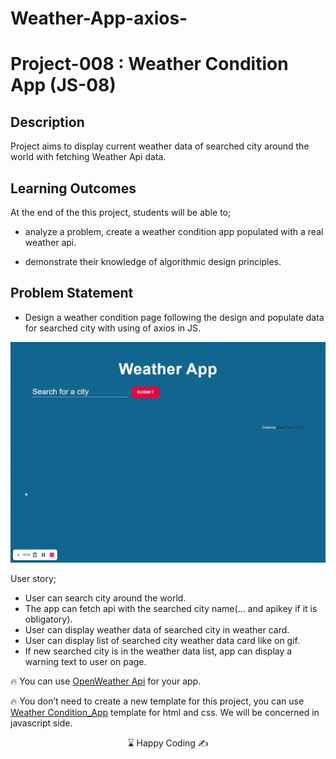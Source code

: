 # Weather-App-axios-

# Project-008 : Weather Condition App (JS-08)

## Description

Project aims to display current weather data of searched city around the world with fetching Weather Api data.

## Learning Outcomes

At the end of the this project, students will be able to;

- analyze a problem, create a weather condition app populated with a real weather api.

- demonstrate their knowledge of algorithmic design principles.

## Problem Statement

- Design a weather condition page following the design and populate data for searched city with using of axios in JS.

![Form](weather_app.gif)

User story;

- User can search city around the world.
- The app can fetch api with the searched city name(... and apikey if it is obligatory).
- User can display weather data of searched city in weather card.
- User can display list of searched city weather data card like on gif.
- If new searched city is in the weather data list, app can display a warning text to user on page.

🔥 You can use [OpenWeather Api](https://openweathermap.org/) for your app.

🔥 You don’t need to create a new template for this project, you can use [Weather Condition_App](https://github.com/clarusway/clarusway-full-stack-10-21/tree/main/javascript/Projects/008-Weather-App) template for html and css. We will be concerned in javascript side.

<center> ⌛ Happy Coding  ✍ </center>
